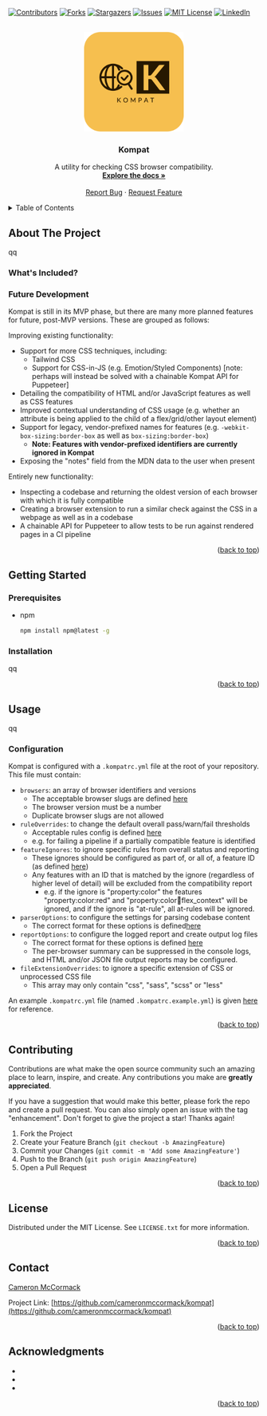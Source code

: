 <a name="readme-top"></a>

[![Contributors][contributors-shield]][contributors-url]
[![Forks][forks-shield]][forks-url]
[![Stargazers][stars-shield]][stars-url]
[![Issues][issues-shield]][issues-url]
[![MIT License][license-shield]][license-url]
[![LinkedIn][linkedin-shield]][linkedin-url]

<!-- PROJECT LOGO -->
<br />
<div align="center">
  <a href="https://github.com/cameronmccormack/kompat">
    <img src="images/logo.png" alt="Logo" width="200" height="200">
  </a>

<h3 align="center">Kompat</h3>

  <p align="center">
    A utility for checking CSS browser compatibility.
    <br />
    <a href="https://github.com/cameronmccormack/kompat"><strong>Explore the docs »</strong></a>
    <br />
    <br />
    <a href="https://github.com/cameronmccormack/kompat/issues">Report Bug</a>
    ·
    <a href="https://github.com/cameronmccormack/kompat/issues">Request Feature</a>
  </p>
</div>

<!-- TABLE OF CONTENTS -->
<details>
  <summary>Table of Contents</summary>
  <ol>
    <li>
      <a href="#about-the-project">About The Project</a>
      <ul>
        <li><a href="#whats-included">What's Included?</a></li>
        <li><a href="#future-development">Future Development</a></li>
      </ul>
    </li>
    <li>
      <a href="#getting-started">Getting Started</a>
      <ul>
        <li><a href="#prerequisites">Prerequisites</a></li>
        <li><a href="#installation">Installation</a></li>
      </ul>
    </li>
    <li><a href="#usage">Usage</a></li>
    <li><a href="#contributing">Contributing</a></li>
    <li><a href="#license">License</a></li>
    <li><a href="#contact">Contact</a></li>
    <li><a href="#acknowledgments">Acknowledgments</a></li>
  </ol>
</details>

## About The Project

qq

### What's Included?

### Future Development

Kompat is still in its MVP phase, but there are many more planned features for future, post-MVP versions. These are grouped as follows:

Improving existing functionality:
- Support for more CSS techniques, including:
  - Tailwind CSS
  - Support for CSS-in-JS (e.g. Emotion/Styled Components) [note: perhaps will instead be solved with a chainable Kompat API for Puppeteer]
- Detailing the compatibility of HTML and/or JavaScript features as well as CSS features
- Improved contextual understanding of CSS usage (e.g. whether an attribute is being applied to the child of a flex/grid/other layout element)
- Support for legacy, vendor-prefixed names for features (e.g. `-webkit-box-sizing:border-box` as well as `box-sizing:border-box`)
  - **Note: Features with vendor-prefixed identifiers are currently ignored in Kompat**
- Exposing the "notes" field from the MDN data to the user when present

Entirely new functionality:
- Inspecting a codebase and returning the oldest version of each browser with which it is fully compatible
- Creating a browser extension to run a similar check against the CSS in a webpage as well as in a codebase
- A chainable API for Puppeteer to allow tests to be run against rendered pages in a CI pipeline

<p align="right">(<a href="#readme-top">back to top</a>)</p>

## Getting Started

### Prerequisites

* npm
  ```sh
  npm install npm@latest -g
  ```

### Installation

qq

<p align="right">(<a href="#readme-top">back to top</a>)</p>

## Usage

qq

### Configuration

Kompat is configured with a `.kompatrc.yml` file at the root of your repository. This file must contain:

- `browsers`: an array of browser identifiers and versions
  - The acceptable browser slugs are defined [here](src/run-commands/schema-validation/browsers.ts#L6)
  - The browser version must be a number
  - Duplicate browser slugs are not allowed
- `ruleOverrides`: to change the default overall pass/warn/fail thresholds
  - Acceptable rules config is defined [here](src/run-commands/schema-validation/rule-overrides.ts#L6)
  - e.g. for failing a pipeline if a partially compatible feature is identified
- `featureIgnores`: to ignore specific rules from overall status and reporting
  - These ignores should be configured as part of, or all of, a feature ID (as defined [here](src/run-commands/schema-validation/feature-ignores.ts#L20))
  - Any features with an ID that is matched by the ignore (regardless of higher level of detail) will be excluded from the compatibility report
    - e.g. if the ignore is "property:color" the features "property:color:red" and "property:color:orange:flex_context" will be ignored, and if the ignore is "at-rule", all at-rules will be ignored.
- `parserOptions`: to configure the settings for parsing codebase content
  - The correct format for these options is defined[here](src/run-commands/schema-validation/parser-options.ts#L7)
- `reportOptions`: to configure the logged report and create output log files
  - The correct format for these options is defined [here](src/run-commands/schema-validation/report-options.ts#L6)
  - The per-browser summary can be suppressed in the console logs, and HTML and/or JSON file output reports may be configured.
- `fileExtensionOverrides`: to ignore a specific extension of CSS or unprocessed CSS file
  - This array may only contain "css", "sass", "scss" or "less"

An example `.kompatrc.yml` file (named `.kompatrc.example.yml`) is given [here](.kompatrc.example.yml) for reference.

<p align="right">(<a href="#readme-top">back to top</a>)</p>

## Contributing

Contributions are what make the open source community such an amazing place to learn, inspire, and create. Any contributions you make are **greatly appreciated**.

If you have a suggestion that would make this better, please fork the repo and create a pull request. You can also simply open an issue with the tag "enhancement".
Don't forget to give the project a star! Thanks again!

1. Fork the Project
2. Create your Feature Branch (`git checkout -b AmazingFeature`)
3. Commit your Changes (`git commit -m 'Add some AmazingFeature'`)
4. Push to the Branch (`git push origin AmazingFeature`)
5. Open a Pull Request

<p align="right">(<a href="#readme-top">back to top</a>)</p>

## License

Distributed under the MIT License. See `LICENSE.txt` for more information.

<p align="right">(<a href="#readme-top">back to top</a>)</p>

## Contact

[Cameron McCormack](https://github.com/cameronmccormack)

Project Link: [https://github.com/cameronmccormack/kompat](https://github.com/cameronmccormack/kompat)

<p align="right">(<a href="#readme-top">back to top</a>)</p>

## Acknowledgments

* []()
* []()
* []()

<p align="right">(<a href="#readme-top">back to top</a>)</p>

[contributors-shield]: https://img.shields.io/github/contributors/cameronmccormack/kompat.svg?style=for-the-badge
[contributors-url]: https://github.com/cameronmccormack/kompat/graphs/contributors
[forks-shield]: https://img.shields.io/github/forks/cameronmccormack/kompat.svg?style=for-the-badge
[forks-url]: https://github.com/cameronmccormack/kompat/network/members
[stars-shield]: https://img.shields.io/github/stars/cameronmccormack/kompat.svg?style=for-the-badge
[stars-url]: https://github.com/cameronmccormack/kompat/stargazers
[issues-shield]: https://img.shields.io/github/issues/cameronmccormack/kompat.svg?style=for-the-badge
[issues-url]: https://github.com/cameronmccormack/kompat/issues
[license-shield]: https://img.shields.io/github/license/cameronmccormack/kompat.svg?style=for-the-badge
[license-url]: https://github.com/cameronmccormack/kompat/blob/main/LICENSE.txt
[linkedin-shield]: https://img.shields.io/badge/-LinkedIn-black.svg?style=for-the-badge&logo=linkedin&colorB=555
[linkedin-url]: https://linkedin.com/in/cameron-mccormack
